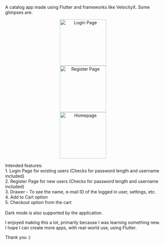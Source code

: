 A catalog app made using Flutter and frameworks like VelocityX.
Some glimpses are:
<p align="center">
  <img src="https://user-images.githubusercontent.com/72135200/131370984-d75ea1d2-78cd-4707-8f17-d6fd091dc4d0.png" width="150" title="Login Page"><br/>
  <img src="https://user-images.githubusercontent.com/72135200/131537290-543cc8aa-4797-4969-a296-f06f5d7e8f47.png" width="150" title="Register Page"><br/>
  <img src="https://user-images.githubusercontent.com/72135200/131371017-242a4bbb-51e9-4c37-a456-7b508bf990f8.png" width="150" title="Homepage"><br/>
</p>
Intended features:<br/>
1. Login Page for existing users (Checks for password length and username included)<br/>
2. Register Page for new users (Checks for password length and username included)<br/>
3. Drawer - To see the name, e-mail ID of the logged in user, settings, etc.<br/>
4. Add to Cart option<br/>
5. Checkout option from the cart<br/><br/>
Dark mode is also supported by the application.<br/>

I enjoyed making this a lot, primarily because I was learning something new.<br/>
I hope I can create more apps, with real-world use, using Flutter.<br/>

Thank you :)

